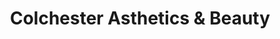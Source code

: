 ---
title: "Colchester Asthetics & Beauty"
url: /colchester/colchester-asthetics-and-beauty/
shop: beauty
---